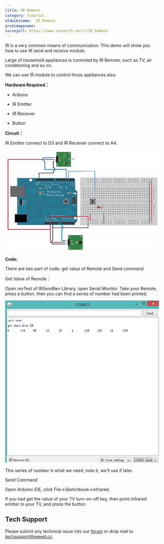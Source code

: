 ```yaml
---
title: IR Remote
category: Tutorial
oldwikiname:  IR Remote
prodimagename:  
surveyurl: https://www.research.net/r/IR_Remote
---
```

IR is a very common means of communication. This demo will show you how to use IR send and receive module.

Large of household appliances is controled by IR Remote, such as TV, air conditioning and so on.

We can use IR module to control those appliances also.

**Hardware Required：**

*   Arduino

*   IR Emitter

*   IR Receiver

*   Button

**Circuit：**

IR Emitter connect to D3 and IR Receiver connect to A4.

![](https://github.com/SeeedDocument/IR_Remote/raw/master/img/Sidekick_36_1.png)

**Code:**

There are two part of code: get value of Remote and Send command.

Get Value of Remote：

Open revTest of IRSendRev Library, open Serial Monitor. Take your Remote, press a button, then you can find a series of number had been printed.

![](https://github.com/SeeedDocument/IR_Remote/raw/master/img/Sidekick_36_2.png)

This series of number is what we need, note it, we'll use if later.

Send Command

Open Arduino IDE, click File-&gt;Sketchbook-&gt;infrared.

If you had get the value of your TV turn-on-off key, then point infrared emitter to your TV, and press the button.

## Tech Support
Please submit any technical issue into our [forum](http://forum.seeedstudio.com/) or drop mail to techsupport@seeed.cc. 